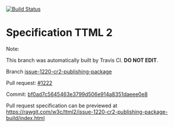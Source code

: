 [![Build Status](https://travis-ci.org/w3c/ttml2.svg?branch=issue-1220-cr2-publishing-package)](https://travis-ci.org/w3c/ttml2)


# Specification TTML 2


Note:


This branch was automatically built by Travis CI. <b>DO NOT EDIT</b>.


 Branch [issue-1220-cr2-publishing-package](https://github.com/w3c/ttml2/tree/issue-1220-cr2-publishing-package)


 Pull request: [#1222](https://github.com/w3c/ttml2/pull/1222)


 Commit: [bf0ad7c5645463e3799d506e914a8351daeee0e8](https://github.com/w3c/ttml2/commit/bf0ad7c5645463e3799d506e914a8351daeee0e8)

Pull request specification can be previewed at https://rawgit.com/w3c/ttml2/issue-1220-cr2-publishing-package-build/index.html



